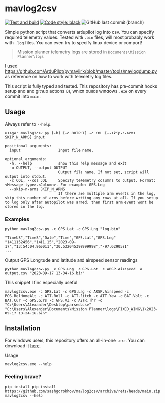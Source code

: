 # mavlog2csv

[![Test and build](https://github.com/sashgorokhov/mavlog2csv/actions/workflows/test_and_build.yml/badge.svg?branch=main)](https://github.com/sashgorokhov/mavlog2csv/actions/workflows/test_and_build.yml)
[![Code style: black](https://img.shields.io/badge/code%20style-black-000000.svg)](https://github.com/psf/black)
![GitHub last commit (branch)](https://img.shields.io/github/last-commit/sashgorokhov/mavlog2csv/main)

Simple python script that converts ardupilot log into csv. You can specify required telemetry values.
Tested with `.bin` files, will most probably work with `.log` files.
You can even try to specify linux device or comport!

> Mission planner telemetry logs are stored in `Documents\Mission Planner\logs`

I used https://github.com/ArduPilot/pymavlink/blob/master/tools/mavlogdump.py as reference on how to work with telemetry log files.

This script is fully typed and tested. This repository has pre-commit hooks setup and and github actions CI, which builds windows `.exe` on every commit into `main`.

## Usage
Always refer to `--help`.

```text
usage: mavlog2csv.py [-h] [-o OUTPUT] -c COL [--skip-n-arms SKIP_N_ARMS] input

positional arguments:
  input                 Input file name.

optional arguments:
  -h, --help            show this help message and exit
  -o OUTPUT, --output OUTPUT
                        Output file name. If not set, script will output into stdout.
  -c COL, --col COL     Specify telemetry columns to output. Format: <Message type>.<Column>. For example: GPS.Lng
  --skip-n-arms SKIP_N_ARMS
                        If there are multiple arm events in the log, skip this number of arms before writing any rows at all. If you setup to log only after autopilot was armed, then first arm event wont be stored in the log.
```

### Examples

```shell
python mavlog2csv.py -c GPS.Lat -c GPS.Lng "log.bin"

"TimeUS","TimeS","Date","Time","GPS.Lat","GPS.Lng"
"1411152456","1411.15","2023-09-17","13:54:04.960011","30.532045399999998","-97.6290581"
...
```

Output GPS Longitude and latitude and airspeed sensor readings
```shell
python mavlog2csv.py -c GPS.Lng -c GPS.Lat -c ARSP.Airspeed -o output.csv "2023-09-17 13-34-16.bin"
```

This snippet I find especially useful
```shell
mavlog2csv.exe -c GPS.Lat -c GPS.Lng -c ARSP.Airspeed -c POS.RelHomeAlt -c ATT.Roll -c ATT.Pitch -c ATT.Yaw -c BAT.Volt -c BAT.Cur -c GPS.GCrs -c GPS.VZ -c AETR.Thr -o "C:\Users\Alexander\Desktop\parsed.csv" "C:\Users\Alexander\Documents\Mission Planner\logs\FIXED_WING\1\2023-09-17 13-34-16.bin"
```

## Installation

For windows users, this repository offers an all-in-one `.exe`. You can download it [here](https://github.com/sashgorokhov/mavlog2csv/releases/download/latest/mavlog2csv.exe).

Usage
```shell
mavlog2csv.exe --help
```

### Feeling brave?
```shell
pip install pip install https://github.com/sashgorokhov/mavlog2csv/archive/refs/heads/main.zip
mavlog2csv --help
```

